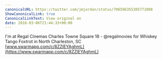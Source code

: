 ```yaml
---
canonicalURL: https://twitter.com/jmjordan/status/706596355305771008
ShowCanonicalLink: true
CanonicalLinkText: View original on
date: 2016-03-06T21:44:33+00:00
---
```

I'm at Regal Cinemas Charles Towne Square 18 - @regalmovies for Whiskey Tango Foxtrot in North Charleston, SC [www.swarmapp.com/c/8ZZlEYAghmL](https://www.swarmapp.com/c/8ZZlEYAghmL)